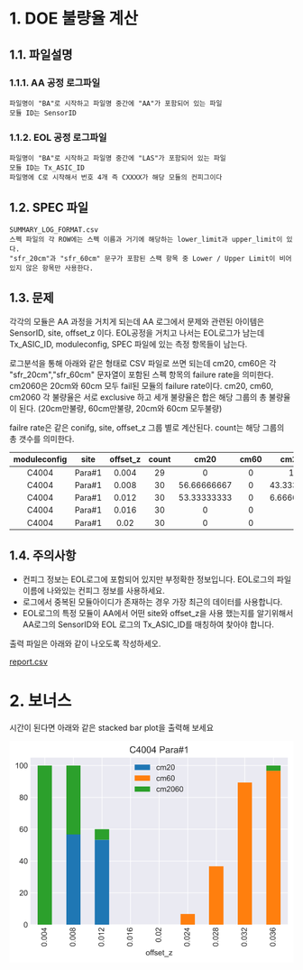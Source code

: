 
# 1. DOE 불량율 계산

## 1.1. 파일설명

### 1.1.1. AA 공정 로그파일

    파일명이 "BA"로 시작하고 파일명 중간에 "AA"가 포함되어 있는 파일
    모듈 ID는 SensorID

### 1.1.2. EOL 공정 로그파일

    파일명이 "BA"로 시작하고 파일명 중간에 "LAS"가 포함되어 있는 파일
    모듈 ID는 Tx_ASIC_ID
    파일명에 C로 시작해서 번호 4개 즉 CXXXX가 해당 모듈의 컨피그이다

## 1.2. SPEC 파일

    SUMMARY_LOG_FORMAT.csv
    스펙 파일의 각 ROW에는 스펙 이름과 거기에 해당하는 lower_limit과 upper_limit이 있다.
    "sfr_20cm"과 "sfr_60cm" 문구가 포함된 스팩 항목 중 Lower / Upper Limit이 비어있지 않은 항목만 사용한다.  

## 1.3. 문제

각각의 모듈은 AA 과정을 거치게 되는데 AA 로그에서 문제와 관련된 아이템은 SensorID, site, offset_z 이다. EOL공정을 거치고 나서는 EOL로그가 남는데 Tx_ASIC_ID, moduleconfig, SPEC 파일에 있는 측정 항목들이 남는다.

로그분석을 통해 아래와 같은 형태로 CSV 파일로 쓰면 되는데 cm20, cm60은 각 "sfr_20cm","sfr_60cm" 문자열이 포함된 스펙 항목의 failure rate을 의미한다. cm2060은 20cm와 60cm 모두 fail된 모듈의 failure rate이다. cm20, cm60, cm2060 각 불량율은 서로 exclusive 하고 세개 불량율은 합은  해당 그룹의 총 불량율이 된다. (20cm만불량, 60cm만불량, 20cm와 60cm 모두불량)

failre rate은 같은 conifg, site, offset_z 그룹 별로 계산된다.
count는 해당 그룹의 총 갯수를 의미한다.

| moduleconfig |  site  | offset_z | count |    cm20     | cm60  |   cm2060    |
| :----------: | :----: | :------: | :---: | :---------: | :---: | :---------: |
|    C4004     | Para#1 |  0.004   |  29   |      0      |   0   |     100     |
|    C4004     | Para#1 |  0.008   |  30   | 56.66666667 |   0   | 43.33333333 |
|    C4004     | Para#1 |  0.012   |  30   | 53.33333333 |   0   | 6.666666667 |
|    C4004     | Para#1 |  0.016   |  30   |      0      |   0   |      0      |
|    C4004     | Para#1 |   0.02   |  30   |      0      |   0   |      0      |

## 1.4. 주의사항

- 컨피그 정보는 EOL로그에 포함되어 있지만 부정확한 정보입니다. EOL로그의 파일이름에 나와있는 컨피그 정보를 사용하세요.
- 로그에서 중복된 모듈아이디가 존재하는 경우 가장 최근의 데이터를 사용합니다.
- EOL로그의 특정 모듈이 AA에서 어떤 site와 offset_z을 사용 했는지를 알기위해서 AA로그의 SensorID와 EOL 로그의 Tx_ASIC_ID를 매칭하여 찾아야 합니다.

출력 파일은 아래와 같이 나오도록 작성하세오.

[report.csv](report.csv)

# 2. 보너스

시간이 된다면 아래와 같은 stacked bar plot을 출력해 보세요

![graph](grp.svg)
